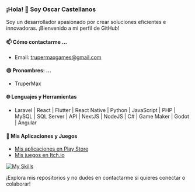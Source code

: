 ### ¡Hola! 👋 Soy Oscar Castellanos

Soy un desarrollador apasionado por crear soluciones eficientes e innovadoras. ¡Bienvenido a mi perfil de GitHub!

#### 📫 Cómo contactarme ...
- Email: [trupermaxgames@gmail.com](mailto:trupermaxgames@gmail.com)

#### 😄 Pronombres: ...
- TruperMax

#### 🌐 Lenguajes y Herramientas
- Laravel | React | Flutter | React Native | Python | JavaScript | PHP | MySQL | SQL Server | API | NextJS | NodeJS | C# | Game Maker | Godot | Angular

#### 🌟 Mis Aplicaciones y Juegos
- [Mis aplicaciones en Play Store](https://play.google.com/store/apps/developer?id=TruperMax&hl=es_419)
- [Mis juegos en Itch.io](https://trupermax.itch.io/)

[![My Skills](https://skillicons.dev/icons?i=js,html,css,wasm)](https://skillicons.dev)

¡Explora mis repositorios y no dudes en contactarme si quieres conectar o colaborar!
